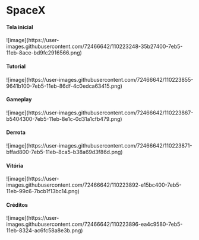 # SpaceX
 
 <h4>Tela inicial</h4>
![image](https://user-images.githubusercontent.com/72466642/110223248-35b27400-7eb5-11eb-8ace-bd9fc2916566.png)

<h4>Tutorial</h4>
![image](https://user-images.githubusercontent.com/72466642/110223855-9641b100-7eb5-11eb-86df-4c0edca63415.png)

<h4>Gameplay</h4>
![image](https://user-images.githubusercontent.com/72466642/110223867-b5404300-7eb5-11eb-8e1c-0d31a1cfb479.png)

<h4>Derrota</h4>
![image](https://user-images.githubusercontent.com/72466642/110223871-bffad800-7eb5-11eb-8ca5-b38a69d3f86d.png)

<h4>Vitória</h4>
![image](https://user-images.githubusercontent.com/72466642/110223892-e15bc400-7eb5-11eb-99c6-7bcb1f13bc14.png)

<h4>Créditos</h4>
![image](https://user-images.githubusercontent.com/72466642/110223896-ea4c9580-7eb5-11eb-8324-ac6fc58a8e3b.png)


